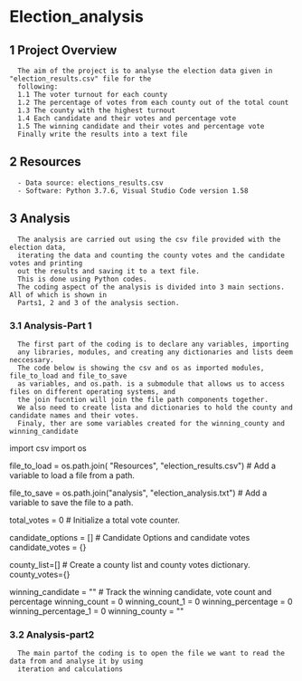 # Election_analysis

## 1 Project Overview

      The aim of the project is to analyse the election data given in "election_results.csv" file for the
      following:
      1.1 The voter turnout for each county
      1.2 The percentage of votes from each county out of the total count
      1.3 The county with the highest turnout
      1.4 Each candidate and their votes and percentage vote
      1.5 The winning candidate and their votes and percentage vote
      Finally write the results into a text file 
## 2 Resources
      - Data source: elections_results.csv
      - Software: Python 3.7.6, Visual Studio Code version 1.58
## 3 Analysis
      
      The analysis are carried out using the csv file provided with the election data,
      iterating the data and counting the county votes and the candidate votes and printing
      out the results and saving it to a text file.
      This is done using Python codes.
      The coding aspect of the analysis is divided into 3 main sections. All of which is shown in 
      Parts1, 2 and 3 of the analysis section.
      
### 3.1 Analysis-Part 1
      
      The first part of the coding is to declare any variables, importing
      any libraries, modules, and creating any dictionaries and lists deem neccessary.
      The code below is showing the csv and os as imported modules, file_to_load and file_to_save
      as variables, and os.path. is a submodule that allows us to access files on different operating systems, and 
      the join fucntion will join the file path components together.
      We also need to create lista and dictionaries to hold the county and candidate names and their votes.
      Finaly, ther are some variables created for the winning_county and winning_candidate
      
   import csv
   import os
            
   file_to_load = os.path.join( "Resources", "election_results.csv") # Add a variable to load a file from a path.
           
   file_to_save = os.path.join("analysis", "election_analysis.txt")  # Add a variable to save the file to a path.
           
   total_votes = 0                                                   # Initialize a total vote counter.
           
   candidate_options = []                                            # Candidate Options and candidate votes
   candidate_votes = {}
            
   county_list=[]                                                    # Create a county list and county votes dictionary.
   county_votes={}
  
   winning_candidate = ""                                            # Track the winning candidate, vote count and percentage
   winning_count = 0
   winning_count_1 = 0
   winning_percentage = 0
   winning_percentage_1 = 0
   winning_county = ""   
      
   
### 3.2 Analysis-part2

      The main partof the coding is to open the file we want to read the data from and analyse it by using
      iteration and calculations
      
      
      
